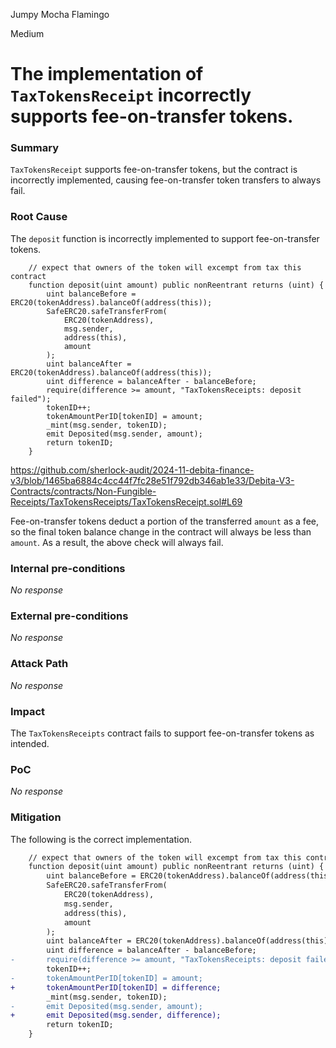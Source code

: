 Jumpy Mocha Flamingo

Medium

# The implementation of `TaxTokensReceipt` incorrectly supports fee-on-transfer tokens.

### Summary

`TaxTokensReceipt` supports fee-on-transfer tokens, but the contract is incorrectly implemented, causing fee-on-transfer token transfers to always fail.

### Root Cause

The `deposit` function is incorrectly implemented to support fee-on-transfer tokens.
```solidity
    // expect that owners of the token will excempt from tax this contract
    function deposit(uint amount) public nonReentrant returns (uint) {
        uint balanceBefore = ERC20(tokenAddress).balanceOf(address(this));
        SafeERC20.safeTransferFrom(
            ERC20(tokenAddress),
            msg.sender,
            address(this),
            amount
        );
        uint balanceAfter = ERC20(tokenAddress).balanceOf(address(this));
        uint difference = balanceAfter - balanceBefore;
        require(difference >= amount, "TaxTokensReceipts: deposit failed");
        tokenID++;
        tokenAmountPerID[tokenID] = amount;
        _mint(msg.sender, tokenID);
        emit Deposited(msg.sender, amount);
        return tokenID;
    }
```
https://github.com/sherlock-audit/2024-11-debita-finance-v3/blob/1465ba6884c4cc44f7fc28e51f792db346ab1e33/Debita-V3-Contracts/contracts/Non-Fungible-Receipts/TaxTokensReceipts/TaxTokensReceipt.sol#L69

Fee-on-transfer tokens deduct a portion of the transferred `amount` as a fee, so the final token balance change in the contract will always be less than `amount`. As a result, the above check will always fail.

### Internal pre-conditions

_No response_

### External pre-conditions

_No response_

### Attack Path

_No response_

### Impact

The `TaxTokensReceipts` contract fails to support fee-on-transfer tokens as intended.

### PoC

_No response_

### Mitigation

The following is the correct implementation.
```diff
    // expect that owners of the token will excempt from tax this contract
    function deposit(uint amount) public nonReentrant returns (uint) {
        uint balanceBefore = ERC20(tokenAddress).balanceOf(address(this));
        SafeERC20.safeTransferFrom(
            ERC20(tokenAddress),
            msg.sender,
            address(this),
            amount
        );
        uint balanceAfter = ERC20(tokenAddress).balanceOf(address(this));
        uint difference = balanceAfter - balanceBefore;
-       require(difference >= amount, "TaxTokensReceipts: deposit failed");
        tokenID++;
-       tokenAmountPerID[tokenID] = amount;
+       tokenAmountPerID[tokenID] = difference;
        _mint(msg.sender, tokenID);
-       emit Deposited(msg.sender, amount);
+       emit Deposited(msg.sender, difference);
        return tokenID;
    }
```